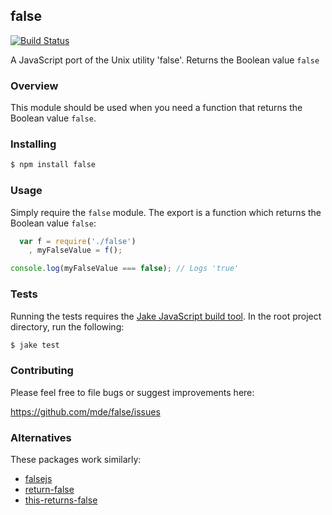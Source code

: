 ## false

[![Build Status](https://travis-ci.org/mde/false.png)](https://travis-ci.org/mde/false)

A JavaScript port of the Unix utility 'false'. Returns the Boolean value `false`

### Overview

This module should be used when you need a function that returns the Boolean
value `false`.

### Installing

```bash
$ npm install false
```

### Usage

Simply require the `false` module. The export is a function which returns the
Boolean value `false`:

```javascript
  var f = require('./false')
    , myFalseValue = f();

console.log(myFalseValue === false); // Logs 'true'
```

### Tests

Running the tests requires the [Jake JavaScript build
tool](https://github.com/mde/jake). In the root project directory, run the
following:

```bash
$ jake test
```

### Contributing

Please feel free to file bugs or suggest improvements here:

https://github.com/mde/false/issues

### Alternatives

These packages work similarly:

- [falsejs](https://github.com/10xEngineersQualityProgramming/FalseJS)
- [return-false](https://github.com/tamascsaba/false)
- [this-returns-false](https://www.npmjs.com/package/this-returns-false)
